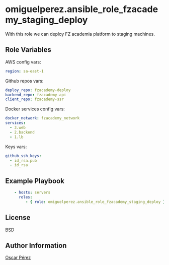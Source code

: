 omiguelperez.ansible_role_fzacademy_staging_deploy
=========

With this role we can deploy FZ academia platform to staging machines.


Role Variables
--------------

AWS config vars:
```yml
region: sa-east-1
```

Github repos vars:
```yml
deploy_repo: fzacademy-deploy
backend_repo: fzacademy-api
client_repo: fzacademy-ssr
```

Docker services config vars:

```yml
docker_network: fzacademy_network
services:
  - 3.web
  - 2.backend
  - 1.lb
```

Keys vars:
```yml
github_ssh_keys:
  - id_rsa.pub
  - id_rsa
```


Example Playbook
----------------

```yml
    - hosts: servers
      roles:
         - { role: omiguelperez.ansible_role_fzacademy_staging_deploy }
```

License
-------

BSD

Author Information
------------------

[Oscar Pérez](https://github.com/omiguelperez)
